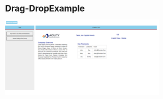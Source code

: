 # Drag-DropExample
![alt text](https://raw.githubusercontent.com/ChaitanyaTutika/Drag-DropExample/main/Output/OutputImage.png?raw=true)

